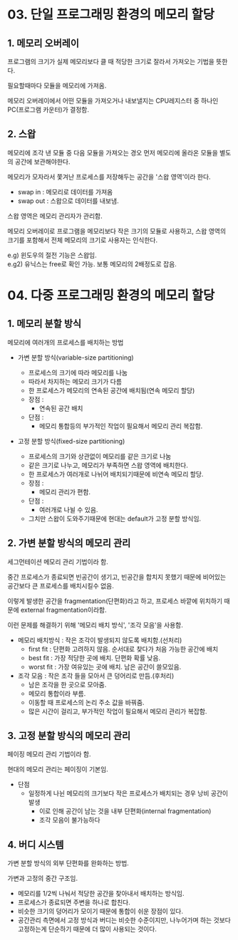 # 03. 단일 프로그래밍 환경의 메모리 할당

## 1. 메모리 오버레이

프로그램의 크기가 실제 메모리보다 클 때 적당한 크기로 잘라서 가져오는 기법을 뜻한다.

필요할때마다 모듈을 메모리에 가져옴.

메모리 오버레이에서 어떤 모듈을 가져오거나 내보낼지는 CPU레지스터 중 하나인 PC(프로그램 카운터)가 결정함. 

## 2. 스왑

메모리에 조각 낸 모듈 중 다음 모듈을 가져오는 경오 먼저 메모리에 올라온 모듈을 별도의 공간에 보관해야한다.

메모리가 모자라서 쫓겨난 프로세스를 저장해두는 공간을 '스왑 영역'이라 한다.

- swap in : 메모리로 데이터를 가져옴
- swap out : 스왑으로 데이터를 내보냄.

스왑 영역은 메모리 관리자가 관리함.

메모리 오버레이로 프로그램을 메모리보다 작은 크기의 모듈로 사용하고, 스왑 영역의 크기를 포함해서 전체 메모리의 크기로 사용자는 인식한다.

e.g) 윈도우의 절전 기능은 스왑임.<br> 
e.g2) 유닉스는 free로 확인 가능. 보통 메모리의 2배정도로 잡음.

# 04. 다중 프로그래밍 환경의 메모리 할당

## 1. 메모리 분할 방식
메모리에 여러개의 프로세스를 배치하는 방법
- 가변 분할 방식(variable-size partitioning)
  - 프로세스의 크기에 따라 메모리를 나눔
  - 따라서 차지하는 메모리 크기가 다름
  - 한 프로세스가 메모리의 연속된 공간에 배치됨(연속 메모리 할당)
  - 장점 :
    - 연속된 공간 배치
  - 단점 : 
    - 메모리 통합등의 부가적인 작업이 필요해서 메모리 관리 복잡함.
  
- 고정 분할 방식(fixed-size partitioning)
  - 프로세스의 크기와 상관없이 메모리를 같은 크기로 나눔
  - 같은 크기로 나누고, 메모리가 부족하면 스왑 영역에 배치한다.
  - 한 프로세스가 여러개로 나뉘어 배치되기때문에 비연속 메모리 할당.
  - 장점 : 
    - 메모리 관리가 편함. 
  - 단점 : 
    - 여러개로 나뉠 수 있음.
  - 그치만 스왑이 도와주기때문에 현대는 default가 고정 분할 방식임.

## 2. 가변 분할 방식의 메모리 관리
세그먼테이션 메모리 관리 기법이라 함.

중간 프로세스가 종료되면 빈공간이 생기고, 빈공간을 합치지 못했기 때문에 비어있는 공간보다 큰 프로세스를 배치시킬수 없음.

이렇게 발생한 공간을 fragmentation(단편화)라고 하고, 프로세스 바깥에 위치하기 때문에 external fragmentation이라함.

이런 문제를 해결하기 위해 '메모리 배치 방식', '조각 모음'을 사용함. 

- 메모리 배치방식 : 작은 조각이 발생되지 않도록 배치함.(선처리)
  - first fit : 단편화 고려하지 않음. 순서대로 찾다가 처음 가능한 공간에 배치
  - best fit : 가장 적당한 곳에 배치. 단편화 확률 낮음.
  - worst fit : 가장 여유있는 곳에 배치. 남은 공간이 쓸모있음.
- 조각 모음 : 작은 조각 들을 모아서 큰 덩어리로 만듬.(후처리)
  - 남은 조각을 한 곳으로 모아줌.
  - 메모리 통합이라 부름.
  - 이동할 때 프로세스의 논리 주소 값을 바꿔줌.
  - 많은 시간이 걸리고, 부가적인 작업이 필요해서 메모리 관리가 복잡함.

## 3. 고정 분할 방식의 메모리 관리
페이징 메모리 관리 기법이라 함.

현대의 메모리 관리는 페이징이 기본임.

- 단점
  - 일정하게 나뉜 메모리의 크기보다 작은 프로세스가 배치되는 경우 낭비 공간이 발생
    - 이로 인해 공간이 남는 것을 내부 단편화(internal fragmentation)
    - 조각 모음이 불가능하다
    

## 4. 버디 시스템
가변 분할 방식의 외부 단편화를 완화하는 방법. 

가변과 고정의 중간 구조임.

- 메모리를 1/2씩 나눠서 적당한 공간을 찾아내서 배치하는 방식임.
- 프로세스가 종료되면 주변을 하나로 합친다.
- 비슷한 크기의 덩어리가 모이기 때문에 통합이 쉬운 장점이 있다.
- 공간관리 측면에서 고정 방식과 버디는 비슷한 수준이지만, 나누어가며 하는 것보다 고정하는게 단순하기 때문에 더 많이 사용되는 것이다.










